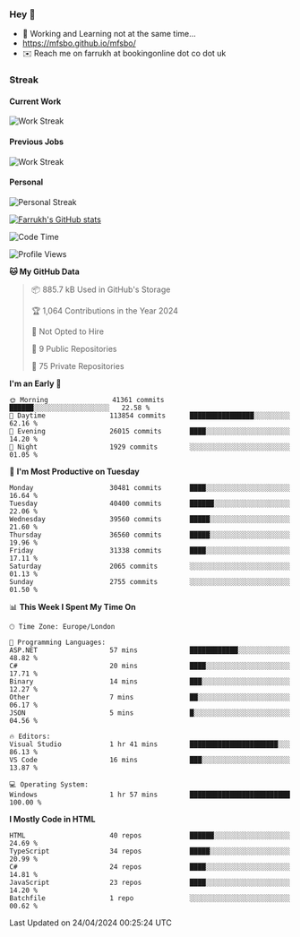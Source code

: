 ### Hey 👋

- 🏃 Working and Learning not at the same time...
- https://mfsbo.github.io/mfsbo/
- ✉️ Reach me on farrukh at bookingonline dot co dot uk

### Streak
#### Current Work
![Work Streak](https://streak-stats.demolab.com/?user=mfsbo)
#### Previous Jobs
![Work Streak](https://streak-stats.demolab.com/?user=farrukhcw)
#### Personal
![Personal Streak](https://streak-stats.demolab.com/?user=farrukhsubhani)

[![Farrukh's GitHub stats](https://github-readme-stats.vercel.app/api?username=mfsbo&hide=stars&count_private=true)](https://github.com/mfsbo/)

<!--START_SECTION:waka-->
![Code Time](http://img.shields.io/badge/Code%20Time-616%20hrs%2013%20mins-blue)

![Profile Views](http://img.shields.io/badge/Profile%20Views-0-blue)

**🐱 My GitHub Data** 

> 📦 885.7 kB Used in GitHub's Storage 
 > 
> 🏆 1,064 Contributions in the Year 2024
 > 
> 🚫 Not Opted to Hire
 > 
> 📜 9 Public Repositories 
 > 
> 🔑 75 Private Repositories 
 > 
**I'm an Early 🐤** 

```text
🌞 Morning                41361 commits       ██████░░░░░░░░░░░░░░░░░░░   22.58 % 
🌆 Daytime                113854 commits      ████████████████░░░░░░░░░   62.16 % 
🌃 Evening                26015 commits       ████░░░░░░░░░░░░░░░░░░░░░   14.20 % 
🌙 Night                  1929 commits        ░░░░░░░░░░░░░░░░░░░░░░░░░   01.05 % 
```
📅 **I'm Most Productive on Tuesday** 

```text
Monday                   30481 commits       ████░░░░░░░░░░░░░░░░░░░░░   16.64 % 
Tuesday                  40400 commits       ██████░░░░░░░░░░░░░░░░░░░   22.06 % 
Wednesday                39560 commits       █████░░░░░░░░░░░░░░░░░░░░   21.60 % 
Thursday                 36560 commits       █████░░░░░░░░░░░░░░░░░░░░   19.96 % 
Friday                   31338 commits       ████░░░░░░░░░░░░░░░░░░░░░   17.11 % 
Saturday                 2065 commits        ░░░░░░░░░░░░░░░░░░░░░░░░░   01.13 % 
Sunday                   2755 commits        ░░░░░░░░░░░░░░░░░░░░░░░░░   01.50 % 
```


📊 **This Week I Spent My Time On** 

```text
🕑︎ Time Zone: Europe/London

💬 Programming Languages: 
ASP.NET                  57 mins             ████████████░░░░░░░░░░░░░   48.82 % 
C#                       20 mins             ████░░░░░░░░░░░░░░░░░░░░░   17.71 % 
Binary                   14 mins             ███░░░░░░░░░░░░░░░░░░░░░░   12.27 % 
Other                    7 mins              ██░░░░░░░░░░░░░░░░░░░░░░░   06.17 % 
JSON                     5 mins              █░░░░░░░░░░░░░░░░░░░░░░░░   04.56 % 

🔥 Editors: 
Visual Studio            1 hr 41 mins        ██████████████████████░░░   86.13 % 
VS Code                  16 mins             ███░░░░░░░░░░░░░░░░░░░░░░   13.87 % 

💻 Operating System: 
Windows                  1 hr 57 mins        █████████████████████████   100.00 % 
```

**I Mostly Code in HTML** 

```text
HTML                     40 repos            ██████░░░░░░░░░░░░░░░░░░░   24.69 % 
TypeScript               34 repos            █████░░░░░░░░░░░░░░░░░░░░   20.99 % 
C#                       24 repos            ████░░░░░░░░░░░░░░░░░░░░░   14.81 % 
JavaScript               23 repos            ████░░░░░░░░░░░░░░░░░░░░░   14.20 % 
Batchfile                1 repo              ░░░░░░░░░░░░░░░░░░░░░░░░░   00.62 % 
```




 Last Updated on 24/04/2024 00:25:24 UTC
<!--END_SECTION:waka-->
<!--
**mfsbo/mfsbo** is a ✨ _special_ ✨ repository because its `README.md` (this file) appears on your GitHub profile.

Here are some ideas to get you started:

- 🔭 I’m currently working on ...
- 🌱 I’m currently learning ...
- 👯 I’m looking to collaborate on ...
- 🤔 I’m looking for help with ...
- 💬 Ask me about ...
- 📫 How to reach me: ...
- 😄 Pronouns: ...
- ⚡ Fun fact: ...
-->
